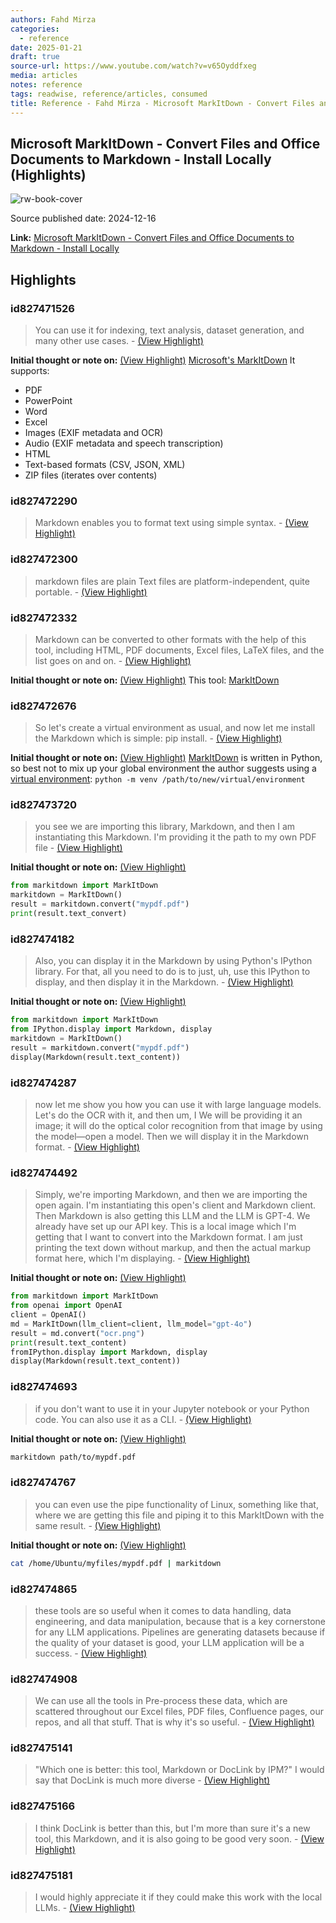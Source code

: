 ```yaml
---
authors: Fahd Mirza
categories:
  - reference
date: 2025-01-21
draft: true
source-url: https://www.youtube.com/watch?v=v65Oyddfxeg
media: articles
notes: reference
tags: readwise, reference/articles, consumed
title: Reference - Fahd Mirza - Microsoft MarkItDown - Convert Files and Office Documents to Markdown - Install Locally
---
```

## Microsoft MarkItDown - Convert Files and Office Documents to Markdown - Install Locally (Highlights)

![rw-book-cover](https://i.ytimg.com/vi/v65Oyddfxeg/maxresdefault.jpg)

Source published date: 2024-12-16

**Link:** [Microsoft MarkItDown - Convert Files and Office Documents to Markdown - Install Locally](https://www.youtube.com/watch?v=v65Oyddfxeg)

## Highlights
### id827471526

> You can use it for indexing, text analysis, dataset generation, and many other use cases.
> \- [(View Highlight)](https://read.readwise.io/read/01jfpgrh2zwr5gp878mex30fpp)

**Initial thought or note on:** [(View Highlight)](https://read.readwise.io/read/01jfpgrh2zwr5gp878mex30fpp)
[Microsoft's MarkItDown](https://github.com/microsoft/markitdown)
It supports:
- PDF
- PowerPoint
- Word
- Excel
- Images (EXIF metadata and OCR)
- Audio (EXIF metadata and speech transcription)
- HTML
- Text-based formats (CSV, JSON, XML)
- ZIP files (iterates over contents)

### id827472290

> Markdown enables you to format text using simple syntax.
> \- [(View Highlight)](https://read.readwise.io/read/01jfpgy4c32795ear82pvs9ph3)

### id827472300

> markdown files are plain Text files are platform-independent, quite portable.
> \- [(View Highlight)](https://read.readwise.io/read/01jfpgyffac9vgs3etkjagcp66)

### id827472332

> Markdown can be converted to other formats with the help of this tool, including HTML, PDF documents, Excel files, LaTeX files, and the list goes on and on.
> \- [(View Highlight)](https://read.readwise.io/read/01jfpgz5bqnr4c5jf6ptb5tt4d)

**Initial thought or note on:** [(View Highlight)](https://read.readwise.io/read/01jfpgz5bqnr4c5jf6ptb5tt4d)
This tool: [MarkItDown](https://github.com/microsoft/markitdown)

### id827472676

> So let's create a virtual environment as usual, and now let me install the Markdown which is simple: pip install.
> \- [(View Highlight)](https://read.readwise.io/read/01jfph3tjq8j0bqq9ecvs3048n)

**Initial thought or note on:** [(View Highlight)](https://read.readwise.io/read/01jfph3tjq8j0bqq9ecvs3048n)
[MarkItDown](https://github.com/microsoft/markitdown) is written in Python, so best not to mix up your global environment the author suggests using a [virtual environment](https://docs.python.org/3/library/venv.html): `python -m venv /path/to/new/virtual/environment`

### id827473720

> you see we are importing this library, Markdown, and then I am instantiating this Markdown. I'm providing it the path to my own PDF file
> \- [(View Highlight)](https://read.readwise.io/read/01jfph9xfsrbsd7drgvdxffqs7)

**Initial thought or note on:** [(View Highlight)](https://read.readwise.io/read/01jfph9xfsrbsd7drgvdxffqs7)
```python
from markitdown import MarkItDown
markitdown = MarkItDown()
result = markitdown.convert("mypdf.pdf")
print(result.text_convert)
```

### id827474182

> Also, you can display it in the Markdown by using Python's IPython library. For that, all you need to do is to just, uh, use this IPython to display, and then display it in the Markdown.
> \- [(View Highlight)](https://read.readwise.io/read/01jfphe7kv6fhr7j7z4d1sa1de)

**Initial thought or note on:** [(View Highlight)](https://read.readwise.io/read/01jfphe7kv6fhr7j7z4d1sa1de)
```python
from markitdown import MarkItDown
from IPython.display import Markdown, display
markitdown = MarkItDown()
result = markitdown.convert("mypdf.pdf")
display(Markdown(result.text_content))
```

### id827474287

> now let me show you how you can use it with large language models. Let's do the OCR with it, and then um, I We will be providing it an image; it will do the optical color recognition from that image by using the model—open a model.
>   Then we will display it in the Markdown format.
> \- [(View Highlight)](https://read.readwise.io/read/01jfphhad9p0x52ybsfvre4vd0)

### id827474492

> Simply, we're importing Markdown, and then we are importing the open again. I'm instantiating this open's client and Markdown client. Then Markdown is also getting this LLM and the LLM is GPT-4. We already have set up our API key. This is a local image which I'm getting that I want to convert into the Markdown format. I am just printing the text down without markup, and then the actual markup format here, which I'm displaying.
> \- [(View Highlight)](https://read.readwise.io/read/01jfphk7sp7neqkmh4ga0ktgn3)

**Initial thought or note on:** [(View Highlight)](https://read.readwise.io/read/01jfphk7sp7neqkmh4ga0ktgn3)
```python
from markitdown import MarkItDown
from openai import OpenAI
client = OpenAI()
md = MarkItDown(llm_client=client, llm_model="gpt-4o")
result = md.convert("ocr.png")
print(result.text_content)
fromIPython.display import Markdown, display
display(Markdown(result.text_content))
```

### id827474693

> if you don't want to use it in your Jupyter notebook or your Python code. You can also use it as a CLI.
> \- [(View Highlight)](https://read.readwise.io/read/01jfpht45k9pmf9bfm8bkpzbyj)

**Initial thought or note on:** [(View Highlight)](https://read.readwise.io/read/01jfpht45k9pmf9bfm8bkpzbyj)
```sh
markitdown path/to/mypdf.pdf
```

### id827474767

> you can even use the pipe functionality of Linux, something like that, where we are getting this file and piping it to this MarkItDown with the same result.
> \- [(View Highlight)](https://read.readwise.io/read/01jfphwpn3c7e3vbzhhfdax6yf)

**Initial thought or note on:** [(View Highlight)](https://read.readwise.io/read/01jfphwpn3c7e3vbzhhfdax6yf)
```sh
cat /home/Ubuntu/myfiles/mypdf.pdf | markitdown
```

### id827474865

> these tools are so useful when it comes to data handling, data engineering, and data manipulation, because that is a key cornerstone for any LLM applications. Pipelines are generating datasets because if the quality of your dataset is good, your LLM application will be a success.
> \- [(View Highlight)](https://read.readwise.io/read/01jfphz95smabjryvpt5pk4rnk)

### id827474908

> We can use all the tools in Pre-process these data, which are scattered throughout our Excel files, PDF files, Confluence pages, our repos, and all that stuff. That is why it's so useful.
> \- [(View Highlight)](https://read.readwise.io/read/01jfpj0d1vtqcc1zq9cg96999q)

### id827475141

> "Which one is better: this tool, Markdown or DocLink by IPM?" I would say that DocLink is much more diverse
> \- [(View Highlight)](https://read.readwise.io/read/01jfpj2wyq2r2tazzhh30qcjr8)

### id827475166

> I think DocLink is better than this, but I'm more than sure it's a new tool, this Markdown, and it is also going to be good very soon.
> \- [(View Highlight)](https://read.readwise.io/read/01jfpj3d98anvwwq8swaxe7xjp)

### id827475181

> I would highly appreciate it if they could make this work with the local LLMs.
> \- [(View Highlight)](https://read.readwise.io/read/01jfpj3vk29f2d14n0z46npae1)

